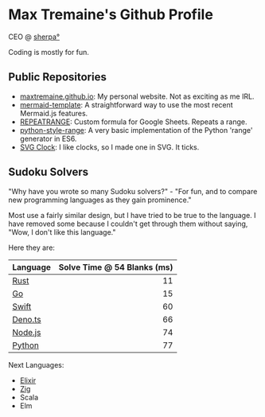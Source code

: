 Max Tremaine's Github Profile
=============================

CEO @ [sherpa°](https://www.joinsherpa.com)

Coding is mostly for fun.

Public Repositories
-------------------

- [maxtremaine.github.io](https://github.com/maxtremaine/maxtremaine.github.io): My personal website. Not as exciting as me IRL.
- [mermaid-template](https://github.com/maxtremaine/mermaid-template): A straightforward way to use the most recent Mermaid.js features.
- [REPEATRANGE](https://github.com/maxtremaine/REPEATRANGE): Custom formula for Google Sheets. Repeats a range.
- [python-style-range](https://github.com/maxtremaine/python-style-range/): A very basic implementation of the Python 'range' generator in ES6.
- [SVG Clock](https://github.com/maxtremaine/svg-clock): I like clocks, so I made one in SVG. It ticks.

Sudoku Solvers
--------------

"Why have you wrote so many Sudoku solvers?" - "For fun, and to compare new programming languages as they gain prominence."

Most use a fairly similar design, but I have tried to be true to the language. I have removed some because I couldn't get through them without saying, "Wow, I don't like this language."

Here they are:

|Language                                                      | Solve Time @ 54 Blanks (ms) |
|:------------------------------------------------------------ | ---------------------------:|
| [Rust](https://github.com/maxtremaine/sudoku_solver)         |                          11 |
| [Go](https://github.com/maxtremaine/sudoku_solver.go.git)    |                          15 |
| [Swift](https://github.com/maxtremaine/sudokuSolver.swift)   |                          60 |
| [Deno.ts](https://github.com/maxtremaine/sudokuSolver.ts)    |                          66 |
| [Node.js](https://github.com/maxtremaine/sudokuSolver.js)    |                          74 |
| [Python](https://github.com/maxtremaine/sudoku_solver.py)    |                          77 |

Next Languages:

- [Elixir](https://github.com/maxtremaine/sudoku_solver.ex)
- [Zig](https://github.com/maxtremaine/sudoku_solver_zig)
- Scala
- Elm
